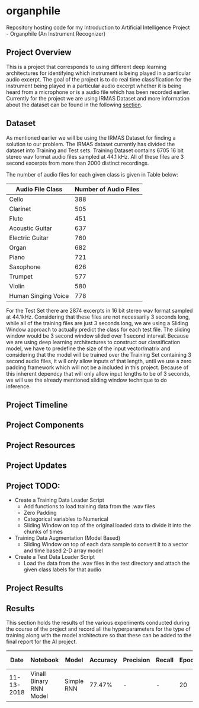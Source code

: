 # organphile
Repository hosting code for my Introduction to Artificial Intelligence Project - Organphile (An Instrument Recognizer)

## Project Overview
This is a project that corresponds to using different deep learning architectures for identifying which instrument is
 being played in a particular audio excerpt. The goal of the project is to do real time classification for the 
 instrument being played in a particular audio excerpt whether it is being heard from a microphone or is a audio 
 file which has been recorded earlier. Currently for the project we are using IRMAS Dataset and more information 
 about the dataset can be found in the following [section](#dataset). 


## <a name="dataset">Dataset</a>
As mentioned earlier we will be using the IRMAS Dataset for finding a solution to our problem. 
The IRMAS dataset currently has divided the dataset into Training and Test sets. 
Training Dataset contains 6705 16 bit stereo wav format audio files sampled at 44.1 kHz. 
All of these files are 3 second excerpts from more than 2000 distinct recordings. 

The number of audio files for each given class is given in Table below:

|Audio File Class|Number of Audio Files|
|----------------|---------------------|
|Cello|388|
|Clarinet|505|
|Flute|451|
|Acoustic Guitar|637|
|Electric Guitar|760|
|Organ|682|
|Piano|721|
|Saxophone|626|
|Trumpet|577|
|Violin|580|
|Human Singing Voice|778|


For the Test Set there are 2874 excerpts in 16 bit stereo wav format sampled at 44.1kHz. 
Considering that these files are not necessarily 3 seconds long, while all of the training files 
are just 3 seconds long, we are using a Sliding Window approach to actually predict the class for 
each test file. The sliding window would be 3 second window slided over 1 second interval. Because 
we are using deep learning architectures to construct our classification model, we have to predefine the 
size of the input vector/matrix and considering that the model will be trained over the Training Set 
containing 3 second audio files, it will only allow inputs of that length, until we use a zero padding framework 
which will not be a included in this project. Because of this inherent dependcy that will only allow input 
lengths to be of 3 seconds, we will use the already mentioned sliding window technique to do inference. 

## Project Timeline


## Project Components


## Project Resources


## Project Updates


## Project TODO:
 * Create a Training Data Loader Script
   * Add functions to load training data from the .wav files
   * Zero Padding
   * Categorical variables to Numerical
   * Sliding Window on top of the original loaded data to divide it into the chunks of times 
 * Training Data Augmentation (Model Based)
   * Sliding Window on top of each data sample to convert it to a vector and time based 2-D array model
 * Create a Test Data Loader Script
    * Load the data from the .wav files in the test directory and attach the given class labels for that audio


## Project Results


    
## Results

This section holds the results of the various experiments conducted during the course of the project and record all 
the hyperparameters for the type of training along with the model architecture so that these can be added to the 
final report for the AI project.

Date|Notebook|Model|Accuracy|Precision|Recall|Epochs|Time Window|Feature Window|Notes
----|--------|-----|--------|---------|------|------|-----------|--------------|-----
11-13-2018|Vinall Binary RNN Model|Simple RNN|77.47%|-|-|20|1 sec only|147 X 300 - 300 steps| N/A